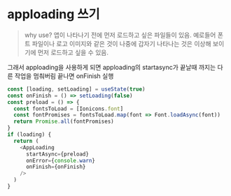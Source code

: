 # apploading 쓰기

> why use?
> 앱이 나타나기 전에 먼저 로드하고 싶은 파일들이 있음. 예로들어 폰트 파일이나 로고 이미지와 같은 것이
> 나중에 갑자기 나타나는 것은 이상해 보이기에 먼저 로드하고 싶을 수 있음.

그래서 apploading을 사용하게 되면 apploading의 startasync가 끝날때 까지는 다른 작업을 멈춰버림
끝나면 onFinish 실행

```js
const [loading, setLoading] = useState(true)
const onFinish = () => setLoading(false)
const preload = () => {
  const fontsToLoad = [Ionicons.font]
  const fontPromises = fontsToLoad.map(font => Font.loadAsync(font))
  return Promise.all(fontPromises)
}
if (loading) {
  return (
    <AppLoading
      startAsync={preload}
      onError={console.warn}
      onFinish={onFinish}
    />
  )
}
```

